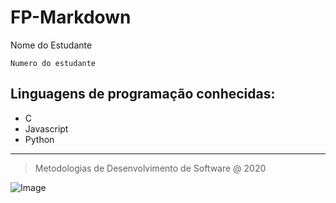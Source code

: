# FP-Markdown
Nome do Estudante

`Numero do estudante`

## Linguagens de programação conhecidas:

- C
- Javascript
- Python

***
> Metodologias de Desenvolvimento de Software @ 2020

![Image](https://eduportugal.eu/wp-content/uploads/2017/08/eduportugal_ipleiria_n.jpg)
